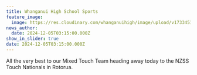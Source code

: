 ```yaml
---
title: Whanganui High School Sports
feature_image:
  image: https://res.cloudinary.com/whanganuihigh/image/upload/v1733451219/News/touch.jpg
news_author:
  date: 2024-12-05T03:15:00.000Z
show_in_slider: true
date: 2024-12-05T03:15:00.000Z
---
```


All the very best to our Mixed Touch Team heading away today to the NZSS Touch Nationals in Rotorua.
